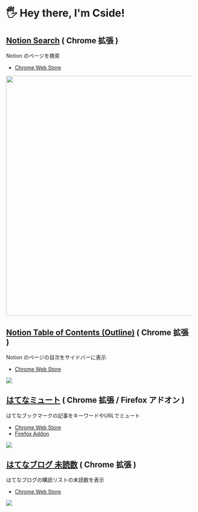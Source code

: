 # 🖐️ Hey there, I'm Cside!

## [Notion Search](https://github.com/Cside/chrome-notion-search) ( Chrome 拡張 )

Notion のページを検索

- [Chrome Web Store](https://chrome.google.com/webstore/detail/nelmlmaelgfcpjgknkidapfnoddpjfee)

<a href="https://github.com/Cside/notion-search">
  <img src="https://user-images.githubusercontent.com/315510/209901453-03629f48-d7a1-4c4f-aac0-e2b6b8705e26.gif" width="650px" />
</a>

## [Notion Table of Contents (Outline)](https://github.com/Cside/chrome-notion-table-of-contents) ( Chrome 拡張 )

Notion のページの目次をサイドバーに表示

- [Chrome Web Store](https://chrome.google.com/webstore/detail/ifghafniffhbggdjmcmhnpcdcnlpjflh)

<a href="https://github.com/Cside/notion-table-of-contents"><img src="https://lh3.googleusercontent.com/HtP6RM2dPEvJAkRiiGLpojXjum47Z9f3HEW61SLD-5Fmpgq-aTZjKKSRw2xh-pQtxDeQlE9wT5IDtt7O-WfohIV2mg=w640-h400-e365-rj-sc0x00ffffff" /></a>

## [はてなミュート](https://github.com/Cside/hatena-mute) ( Chrome 拡張 / Firefox アドオン )

はてなブックマークの記事をキーワードやURLでミュート

- [Chrome Web Store](https://chrome.google.com/webstore/detail/agomiblbpgcimbonnfmlcealkjlegbnf)
- [Firefox Addon](https://addons.mozilla.org/ja/firefox/addon/%E3%81%AF%E3%81%A6%E3%81%AA%E3%83%9F%E3%83%A5%E3%83%BC%E3%83%88/)

<a href="https://github.com/Cside/hatena-mute"><img src="https://camo.githubusercontent.com/2763683e8b3c9deea9cf04e6b50fa7351fa61d6f2646b266826dc61c07dd91fe/68747470733a2f2f6c68332e676f6f676c6575736572636f6e74656e742e636f6d2f7947727675467a6c7a57755f5a477138494d51696f384c6863624c5a7738753850777a624954707368566b6c547471525f47716673723964515841735a5a71323764694f6d516567576c2d475078374a58517333314f766846773d773634302d683430302d653336352d726a2d736330783030666666666666" /></a>

## [はてなブログ 未読数](https://github.com/Cside/chrome-hatena-blog-unread-count) ( Chrome 拡張 )

はてなブログの購読リストの未読数を表示

- [Chrome Web Store](https://chrome.google.com/webstore/detail/badfajobjkkpkjnnpjggjcifpikjkggm)

<a href="https://github.com/Cside/chrome-hatena-blog-unread-count"><img src="https://user-images.githubusercontent.com/315510/220348695-0f3b8612-a5ae-414e-b884-5efafbc211ec.png" /></a>

